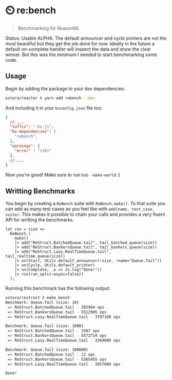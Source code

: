 # :timer_clock: re:bench
> Benchmarking for ReasonML

*Status*: Usable ALPHA. The default announcer and cycle printers are not the
most beautiful but they get the job done for now. Ideally in the future a
default on-complete handler will inspect the data and show the clear winner. But
this was the minimum I needed to start benchmarking some code.

## Usage

Begin by adding the package to your dev dependencies:

```sh
ostera/reactor λ yarn add rebench --dev
```

And including it in your `bsconfig.json` file too:

```json
{
  // ...
  "suffix": ".bs.js",
  "bs-dependencies": [
    "rebench",
  ],
  "warnings": {
    "error" : "+101"
  },
  // ... 
}
```

Now you're good! Make sure to run `bsb -make-world` :)

## Writting Benchmarks

You begin by creating a `ReBench` suite with `ReBench.make()`. To that suite you
can add as many test cases as you feel like with `add(name, test_case, suite)`.
This makes it possible to chain your calls and provides a very fluent API for
writting the benchmarks.

```reason
let run = size =>
  ReBench.(
    make()
    |> add("ReStruct.BatchedQueue.tail", tail_batched_queue(size))
    |> add("ReStruct.BankersQueue.tail", tail_bankers_queue(size))
    |> add("ReStruct.Lazy.RealTimeQueue.tail", tail_realtime_queue(size))
    |> on(Start, Utils.default_announcer(~size, ~name="Queue.Tail"))
    |> on(Cycle, Utils.default_printer)
    |> on(Complete, _e => Js.log("Done!"))
    |> run(run_opts(~async=false))
  );
```

Running this benchmark has the following output:

```sh
ostera/restruct λ make bench
Benchmark: Queue.Tail (size: 10)
 => ReStruct.BatchedQueue.tail - 365964 ops
 => ReStruct.BankersQueue.tail - 5512905 ops
 => ReStruct.Lazy.RealTimeQueue.tail - 3797100 ops

Benchmark: Queue.Tail (size: 1000)
 => ReStruct.BatchedQueue.tail - 3167 ops
 => ReStruct.BankersQueue.tail - 5572714 ops
 => ReStruct.Lazy.RealTimeQueue.tail - 3344608 ops

Benchmark: Queue.Tail (size: 100000)
 => ReStruct.BatchedQueue.tail - 12 ops
 => ReStruct.BankersQueue.tail - 5365455 ops
 => ReStruct.Lazy.RealTimeQueue.tail - 3057600 ops

Done!
```
